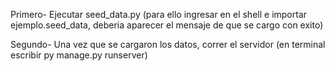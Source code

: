 Primero- Ejecutar seed_data.py (para ello ingresar en el shell e importar ejemplo.seed_data, deberia aparecer el mensaje de que se cargo con exito)

Segundo- Una vez que se cargaron los datos, correr el servidor (en terminal escribir py manage.py runserver)
